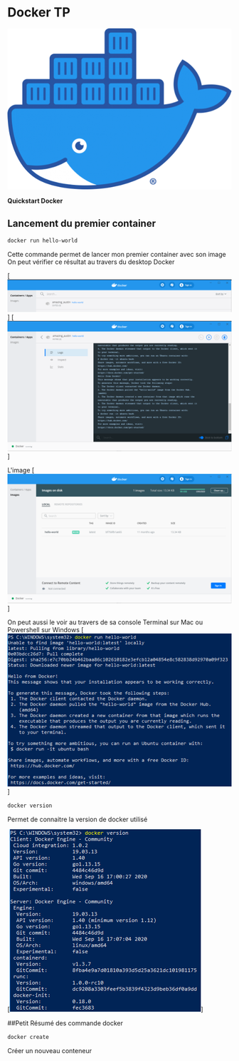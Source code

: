 # Docker TP

[![Docker](https://github.com/Srouek/Python/blob/main/Python%20Scripts/Docker/asset/Moby-logo.png)](https://www.docker.com/)

**Quickstart Docker** 

## Lancement du premier container
```sh
docker run hello-world
```
Cette commande permet de lancer mon premier container avec son image 
On peut vérifier ce résultat au travers du desktop Docker

[![Containers](https://github.com/Srouek/Python/blob/main/Python%20Scripts/Docker/asset/Containers.PNG )]
[![Containers](https://github.com/Srouek/Python/blob/main/Python%20Scripts/Docker/asset/Containers2.PNG)]

L'image
[![Image](.\asset\images_docker.PNG)]

On peut aussi le voir au travers de sa console Terminal sur Mac ou Powershell sur Windows
[![Docker Run](https://github.com/Srouek/Python/blob/main/Python%20Scripts/Docker/asset/Docker_run_Powershell.PNG)]

```sh
docker version
```
Permet de connaitre la version de docker utilisé

[![Docker_version](https://github.com/Srouek/Python/blob/main/Python%20Scripts/Docker/asset/Docker_version.PNG)]

##Petit Résumé des commande docker

```sh
docker create 
```
Créer un nouveau conteneur

